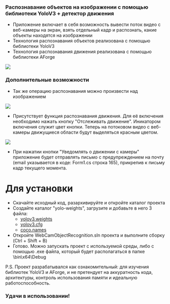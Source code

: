 ### Распознавание объектов на изображении с помощью библиотеки YoloV3 + детектор движения

- Приложение включает в себя возможность вывести поток видео с веб-камеры на экран, взять отдельный кадр и распознать, какие объекты находятся на изображении
- Технология распознавания объектов реализована с помощью библиотеки YoloV3
- Технология распознавания движения реализована с помощью библиотеки AForge

![](https://media.giphy.com/media/W4N5hD0LpZZkdVlQW9/giphy.gif)

### Дополнительные возможности

- Так же операцию распознавания можно произвести над изображением 

![](https://media.giphy.com/media/YG5OvF4rSqJn1Bpb7L/giphy.gif)

- Присутствует функция распознавания движения. Для её включения необходимо нажать кнопку "Отслеживать движение". Иникатором включения служит цвет кнопки. Теперь на потоковом видео с веб-камеры движущиеся области будут выделяться красным цветом.

![](https://media.giphy.com/media/5oWhZfyrZtr4p8m55k/giphy.gif)

- При нажатии кнопки "Уведомлять о движении с камеры" приложение будет отправлять письмо с предупреждением на почту (email указывается в коде: Form1.cs строка 165), прикрепив к письму кадр текущего момента.

# Для установки
+ Скачайте исходный код, разархивируйте и откройте каталог проекта
+ Создайте каталог "yolo-weights", загрузите и добавьте в него 3 файла: 
	+ [yolov3.weights](https://pjreddie.com/media/files/yolov3.weights)
	+ [yolov3.cfg](https://raw.githubusercontent.com/pjreddie/darknet/master/cfg/yolov3.cfg)
	+ [coco.names](https://raw.githubusercontent.com/pjreddie/darknet/master/data/coco.names)
+ Откройте WebCamObjectRecognition.sln проекта и выполните сборку (Ctrl + Shift + B)
+ Готово. Можно запускать проект с используемой среды, либо с помощью .exe файла, который будет располагаться в папке \bin\x64\Debug

P.S. Проект разрабатывался как ознакомительный: для изучения библиотек YoloV3 и AForge, и не претендует на аккуратность кода, архитектуры, контроль использования памяти и идеальную работоспособность.

### Удачи в использовании!
